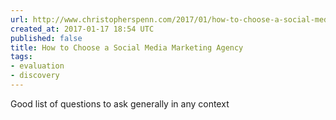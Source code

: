 ```yaml
---
url: http://www.christopherspenn.com/2017/01/how-to-choose-a-social-media-marketing-agency/
created_at: 2017-01-17 18:54 UTC
published: false
title: How to Choose a Social Media Marketing Agency
tags:
- evaluation
- discovery
---
```


Good list of questions to ask generally in any context

